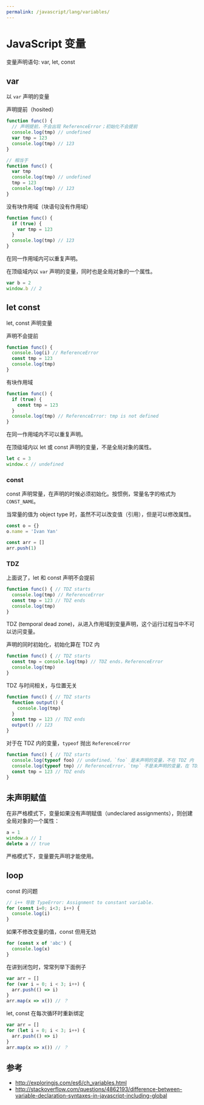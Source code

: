```yaml
---
permalink: /javascript/lang/variables/
---
```


# JavaScript 变量

变量声明语句: var, let, const

## var

以 `var` 声明的变量

声明提前（hosited）

```js
function func() {
  // 声明提前，不会出现 ReferenceError；初始化不会提前
  console.log(tmp) // undefined
  var tmp = 123
  console.log(tmp) // 123
}

// 相当于
function func() {
  var tmp
  console.log(tmp) // undefined
  tmp = 123
  console.log(tmp) // 123
}
```

没有块作用域（块语句没有作用域）

```js
function func() {
  if (true) {
    var tmp = 123
  }
  console.log(tmp) // 123
}
```

在同一作用域内可以重复声明。

在顶级域内以 `var` 声明的变量，同时也是全局对象的一个属性。

```js
var b = 2
window.b // 2
```

## let const

let, const 声明变量

声明不会提前

```js
function func() {
  console.log(i) // ReferenceError
  const tmp = 123
  console.log(tmp)
}
```

有块作用域

```js
function func() {
  if (true) {
    const tmp = 123
  }
  console.log(tmp) // ReferenceError: tmp is not defined
}
```

在同一作用域内不可以重复声明。

在顶级域内以 let 或 const 声明的变量，不是全局对象的属性。

```js
let c = 3
window.c // undefined
```

### const

const 声明常量，在声明的时候必须初始化。按惯例，常量名字的格式为 `CONST_NAME`。

当常量的值为 object type 时，虽然不可以改变值（引用），但是可以修改属性。

```js
const o = {}
o.name = 'Ivan Yan'

const arr = []
arr.push(1)
```

### TDZ

上面说了，let 和 const 声明不会提前

```js
function func() { // TDZ starts
  console.log(tmp) // ReferenceError
  const tmp = 123 // TDZ ends
  console.log(tmp)
}
```

TDZ (temporal dead zone)，从进入作用域到变量声明，这个运行过程当中不可以访问变量。

声明的同时初始化，初始化算在 TDZ 内

```js
function func() { // TDZ starts
  const tmp = console.log(tmp) // TDZ ends，ReferenceError
  console.log(tmp)
}
```

TDZ 与时间相关，与位置无关

```js
function func() { // TDZ starts
  function output() {
    console.log(tmp)
  }
  const tmp = 123 // TDZ ends
  output() // 123
}
```

对于在 TDZ 内的变量，`typeof` 抛出 `ReferenceError`

```js
function func() { // TDZ starts
  console.log(typeof foo) // undefined，`foo` 是未声明的变量，不在 TDZ 内
  console.log(typeof tmp) // ReferenceError，`tmp` 不是未声明的变量，在 TDZ 内
  const tmp = 123 // TDZ ends
}
```

## 未声明赋值

在非严格模式下，变量如果没有声明赋值（undeclared assignments），则创建全局对象的一个属性：

```js
a = 1
window.a // 1
delete a // true
```

严格模式下，变量要先声明才能使用。

## loop

const 的问题

```js
// i++ 导致 TypeError: Assignment to constant variable.
for (const i=0; i<3; i++) {
  console.log(i)
}
```

如果不修改变量的值，const 但用无妨

```js
for (const x of 'abc') {
  console.log(x)
}
```

在讲到闭包时，常常列举下面例子

```js
var arr = []
for (var i = 0; i < 3; i++) {
  arr.push(() => i)
}
arr.map(x => x()) // ？
```

let, const 在每次循环时重新绑定

```js
var arr = []
for (let i = 0; i < 3; i++) {
  arr.push(() => i)
}
arr.map(x => x()) // ？
```


## 参考

- <http://exploringjs.com/es6/ch_variables.html>
- <http://stackoverflow.com/questions/4862193/difference-between-variable-declaration-syntaxes-in-javascript-including-global>
